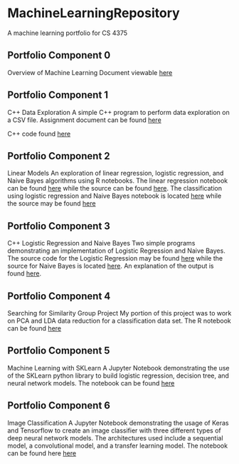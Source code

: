 # MachineLearningRepository
 A machine learning portfolio for CS 4375

## Portfolio Component 0

Overview of Machine Learning Document viewable [here](OverviewofML.pdf)

## Portfolio Component 1

C++ Data Exploration
A simple C++ program to perform data exploration on a CSV file.
Assignment document can be found [here](DataExploration/Data_Exploration.pdf)

C++ code found [here](DataExploration/DataExploration.cpp)

## Portfolio Component 2

Linear Models
An exploration of linear regression, logistic regression, and Naive Bayes algorithms using R notebooks. The linear regression notebook can be found [here](LinearModels/Regression.pdf) while the source can be found [here](LinearModels/Regression.Rmd). The classification using logistic regression and Naive Bayes notebook is located [here](LinearModels/Classification.pdf) while the source may be found [here](LinearModels/Classification.Rmd)

## Portfolio Component 3

C++ Logistic Regression and Naive Bayes
Two simple programs demonstrating an implementation of Logistic Regression and Naive Bayes. The source code for the Logistic Regression may be found [here](ML_FromScratch/LogRegression.cpp) while the source for Naive Bayes is located [here](ML_FromScratch/NaiveBayes.cpp). An explanation of the output is found [here](NL_FromScratch/ML_Scratch_Explanation.pdf).

## Portfolio Component 4

Searching for Similarity Group Project
My portion of this project was to work on PCA and LDA data reduction for a classification data set. The R notebook can be found [here](SearchingForSimilarity/PCA_LDA.pdf)


## Portfolio Component 5

Machine Learning with SKLearn
A Jupyter Notebook demonstrating the use of the SKLearn python library to build logistic regression, decision tree, and neural network models. The notebook can be found [here](SKLearn)

## Portfolio Component 6

Image Classification 
A Jupyter Notebook demonstrating the usage of Keras and Tensorflow to create an image classifier with three different types of deep neural network models. The architectures used include a sequential model, a convolutional model, and a transfer learning model. The notebook can be found here [here](ImageClassification)
